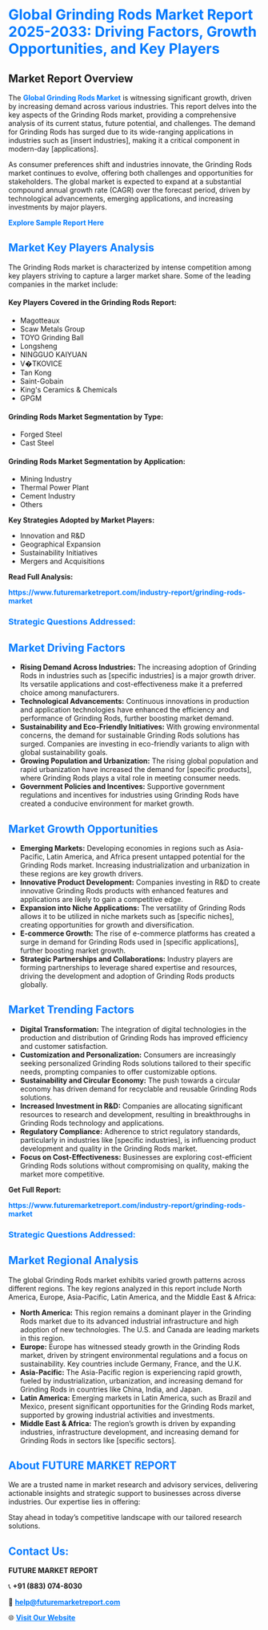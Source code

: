 <h1 style="color: #007BFF;">Global Grinding Rods Market Report 2025-2033: Driving Factors, Growth Opportunities, and Key Players</h1>

<section id="overview">
<h2>Market Report Overview</h2>
<p>The <a href="https://www.futuremarketreport.com/industry-report/grinding-rods-market" style="color: #007BFF; text-decoration: none;"><strong>Global Grinding Rods Market</strong></a> is witnessing significant growth, driven by increasing demand across various industries. This report delves into the key aspects of the Grinding Rods market, providing a comprehensive analysis of its current status, future potential, and challenges. The demand for Grinding Rods has surged due to its wide-ranging applications in industries such as [insert industries], making it a critical component in modern-day [applications].</p>
<p>As consumer preferences shift and industries innovate, the Grinding Rods market continues to evolve, offering both challenges and opportunities for stakeholders. The global market is expected to expand at a substantial compound annual growth rate (CAGR) over the forecast period, driven by technological advancements, emerging applications, and increasing investments by major players.</p>
</section>

<section id="overview">
<p><a href="https://www.futuremarketreport.com/request-sample/reportId=36631" style="color: #007BFF; text-decoration: none;"><strong>Explore Sample Report Here</strong></a></p>
</section>

<section id="key-players">
<h2 style="color: #007BFF;">Market Key Players Analysis</h2>
<p>The Grinding Rods market is characterized by intense competition among key players striving to capture a larger market share. Some of the leading companies in the market include:</p>
<h4>Key Players Covered in the Grinding Rods Report:</h4>
<ul><li>Magotteaux</li><li>Scaw Metals Group</li><li>TOYO Grinding Ball</li><li>Longsheng</li><li>NINGGUO KAIYUAN</li><li>V�TKOVICE</li><li>Tan Kong</li><li>Saint-Gobain</li><li>King&#039;s Ceramics &amp; Chemicals</li><li>GPGM</li></ul>
<h4>Grinding Rods Market Segmentation by Type:</h4>
<ul><li>Forged Steel</li><li>Cast Steel</li></ul>

<h4>Grinding Rods Market Segmentation by Application:</h4>
<ul><li>Mining Industry</li><li>Thermal Power Plant</li><li>Cement Industry</li><li>Others</li></ul>
<p><strong>Key Strategies Adopted by Market Players:</strong></p>
<ul>
<li>Innovation and R&D</li>
<li>Geographical Expansion</li>
<li>Sustainability Initiatives</li>
<li>Mergers and Acquisitions</li>
</ul>
</section>

<section>
<p><strong>Read Full Analysis: </strong></p><a href="https://www.futuremarketreport.com/industry-report/grinding-rods-market" style="color: #007BFF; text-decoration: none;"><strong>https://www.futuremarketreport.com/industry-report/grinding-rods-market</strong></a>
<h3 style="color: #007BFF;">Strategic Questions Addressed:</h3>
</section>

<section id="driving-factors">
<h2 style="color: #007BFF;">Market Driving Factors</h2>
<ul>
<li><strong>Rising Demand Across Industries:</strong> The increasing adoption of Grinding Rods in industries such as [specific industries] is a major growth driver. Its versatile applications and cost-effectiveness make it a preferred choice among manufacturers.</li>
<li><strong>Technological Advancements:</strong> Continuous innovations in production and application technologies have enhanced the efficiency and performance of Grinding Rods, further boosting market demand.</li>
<li><strong>Sustainability and Eco-Friendly Initiatives:</strong> With growing environmental concerns, the demand for sustainable Grinding Rods solutions has surged. Companies are investing in eco-friendly variants to align with global sustainability goals.</li>
<li><strong>Growing Population and Urbanization:</strong> The rising global population and rapid urbanization have increased the demand for [specific products], where Grinding Rods plays a vital role in meeting consumer needs.</li>
<li><strong>Government Policies and Incentives:</strong> Supportive government regulations and incentives for industries using Grinding Rods have created a conducive environment for market growth.</li>
</ul>
</section>

<section id="growth-opportunities">
<h2 style="color: #007BFF;">Market Growth Opportunities</h2>
<ul>
<li><strong>Emerging Markets:</strong> Developing economies in regions such as Asia-Pacific, Latin America, and Africa present untapped potential for the Grinding Rods market. Increasing industrialization and urbanization in these regions are key growth drivers.</li>
<li><strong>Innovative Product Development:</strong> Companies investing in R&D to create innovative Grinding Rods products with enhanced features and applications are likely to gain a competitive edge.</li>
<li><strong>Expansion into Niche Applications:</strong> The versatility of Grinding Rods allows it to be utilized in niche markets such as [specific niches], creating opportunities for growth and diversification.</li>
<li><strong>E-commerce Growth:</strong> The rise of e-commerce platforms has created a surge in demand for Grinding Rods used in [specific applications], further boosting market growth.</li>
<li><strong>Strategic Partnerships and Collaborations:</strong> Industry players are forming partnerships to leverage shared expertise and resources, driving the development and adoption of Grinding Rods products globally.</li>
</ul>
</section>

<section id="trending-factors">
<h2 style="color: #007BFF;">Market Trending Factors</h2>
<ul>
<li><strong>Digital Transformation:</strong> The integration of digital technologies in the production and distribution of Grinding Rods has improved efficiency and customer satisfaction.</li>
<li><strong>Customization and Personalization:</strong> Consumers are increasingly seeking personalized Grinding Rods solutions tailored to their specific needs, prompting companies to offer customizable options.</li>
<li><strong>Sustainability and Circular Economy:</strong> The push towards a circular economy has driven demand for recyclable and reusable Grinding Rods solutions.</li>
<li><strong>Increased Investment in R&D:</strong> Companies are allocating significant resources to research and development, resulting in breakthroughs in Grinding Rods technology and applications.</li>
<li><strong>Regulatory Compliance:</strong> Adherence to strict regulatory standards, particularly in industries like [specific industries], is influencing product development and quality in the Grinding Rods market.</li>
<li><strong>Focus on Cost-Effectiveness:</strong> Businesses are exploring cost-efficient Grinding Rods solutions without compromising on quality, making the market more competitive.</li>
</ul>
</section>

<section>
<p><strong>Get Full Report: </strong></p><a href="https://www.futuremarketreport.com/industry-report/grinding-rods-market" style="color: #007BFF; text-decoration: none;"><strong>https://www.futuremarketreport.com/industry-report/grinding-rods-market</strong></a>
<h3 style="color: #007BFF;">Strategic Questions Addressed:</h3>
</section>


<section id="regional-analysis">
<h2 style="color: #007BFF;">Market Regional Analysis</h2>
<p>The global Grinding Rods market exhibits varied growth patterns across different regions. The key regions analyzed in this report include North America, Europe, Asia-Pacific, Latin America, and the Middle East & Africa:</p>
<ul>
<li><strong>North America:</strong> This region remains a dominant player in the Grinding Rods market due to its advanced industrial infrastructure and high adoption of new technologies. The U.S. and Canada are leading markets in this region.</li>
<li><strong>Europe:</strong> Europe has witnessed steady growth in the Grinding Rods market, driven by stringent environmental regulations and a focus on sustainability. Key countries include Germany, France, and the U.K.</li>
<li><strong>Asia-Pacific:</strong> The Asia-Pacific region is experiencing rapid growth, fueled by industrialization, urbanization, and increasing demand for Grinding Rods in countries like China, India, and Japan.</li>
<li><strong>Latin America:</strong> Emerging markets in Latin America, such as Brazil and Mexico, present significant opportunities for the Grinding Rods market, supported by growing industrial activities and investments.</li>
<li><strong>Middle East & Africa:</strong> The region’s growth is driven by expanding industries, infrastructure development, and increasing demand for Grinding Rods in sectors like [specific sectors].</li>
</ul>
</section>

<footer>
<h2 style="color: #007BFF;">About FUTURE MARKET REPORT</h2>
<p>We are a trusted name in market research and advisory services, delivering actionable insights and strategic support to businesses across diverse industries. Our expertise lies in offering:</p>

<p>Stay ahead in today’s competitive landscape with our tailored research solutions.</p>

<h2 style="color: #007BFF;">Contact Us:</h2>
<p><strong>FUTURE MARKET REPORT</strong></p>
<p>📞 <strong>+91 (883) 074-8030</strong></p>
<p>📧 <strong><a href="mailto:help@futuremarketreport.com" style="color: #007BFF;">help@futuremarketreport.com</a></strong></p>
<p>🌐 <strong><a href="https://www.futuremarketreport.com/" style="color: #007BFF;">Visit Our Website</a></strong></p>
</footer>